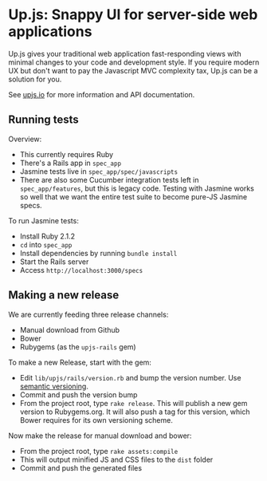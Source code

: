 # Up.js: Snappy UI for server-side web applications

Up.js gives your traditional web application fast-responding views with minimal changes to your code and development style. If you require modern UX but don't want to pay the Javascript MVC complexity tax, Up.js can be a solution for you.

See [upjs.io](http://upjs.io) for more information and API documentation.


## Running tests

Overview:

- This currently requires Ruby
- There's a Rails app in `spec_app`
- Jasmine tests live in `spec_app/spec/javascripts`
- There are also some Cucumber integration tests left in `spec_app/features`, but this is legacy code.
  Testing with Jasmine works so well that we want the entire test suite to become pure-JS Jasmine specs.
 
To run Jasmine tests:
 
- Install Ruby 2.1.2
- `cd` into `spec_app`
- Install dependencies by running `bundle install`
- Start the Rails server
- Access `http://localhost:3000/specs`


## Making a new release

We are currently feeding three release channels:

- Manual download from Github
- Bower
- Rubygems (as the `upjs-rails` gem)

To make a new Release, start with the gem:

- Edit `lib/upjs/rails/version.rb` and bump the version number. Use [semantic versioning](http://semver.org/).
- Commit and push the version bump
- From the project root, type `rake release`. This will publish a new gem version to Rubygems.org.
  It will also push a tag for this version, which Bower requires for its own versioning scheme.
  
Now make the release for manual download and bower:

- From the project root, type `rake assets:compile`
- This will output minified JS and CSS files to the `dist` folder
- Commit and push the generated files

  
  